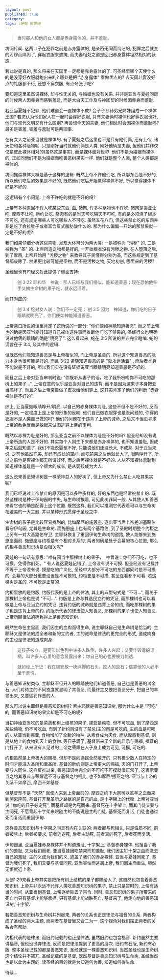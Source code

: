 ```yaml
---
layout: post
published: true
category:
tags: :伊甸 创世纪
---
```


>当时那人和他的女人都是赤身露体的，并不羞耻。

坊间传闻: 这两口子在犯罪之前是赤身露体的, 是亲密无间而纯洁的, 犯罪之后就变的污秽而隔阂了, 穿起衣服来遮掩, 而夫妻相处之道是回归赤身露体坦然相对的状态.

若此说是真的, 那么将来在天国里一定都是赤身露体的了. 可圣经里哪个天使什么的是没穿好衣服就跑出来的? 哪处是把 "赤身露体" 看做优点的? 去天国赴宴没好点的礼服都不行, 还想不穿衣服, 有点夸张了吧?

要知道这里虽然说裸体, 却与性无关的, 与婚姻也没有关系. 并非是亚当与夏娃同房的时候两人因赤身而感到羞耻, 而是大白天工作及与神团契的时候因赤身而羞耻.

若亚当夏娃不犯罪, 他们难道会一直裸体不成? 会子子孙孙弟兄姊妹组成一个裸体王国? 若您认为他们家人在一起时会穿好衣服, 只有夫妻俩时裸体也好穿衣服也好, 他们与现代文明又有什么区别? 再设想今天的夫妻, 他们相处时会因裸体而羞耻吗? 最多是害羞, 害羞与羞耻可是两回事.

在有女人之前亚当就是裸体的. 有了夏娃之后这里也不是只有他们俩, 还有上帝, 诸天使和各种活物呢. 只是刚好当时就他们俩是人类, 刚好他俩是夫妻, 但他们并非仅仅是彼此裸体相对的(虽然这是事实), 而是裸体面对世界. 他们不是为婚姻而裸体的, 正如同他们不是为婚姻而吃善恶树果实一样. 他们就是整个人类, 整个人类都是裸体的.

坊间推崇裸体大概是基于这样的逻辑: 既然上帝不许他们吃, 所以那东西是不好的, 所以他们吃后的效果是不好的, 既然他们吃后开始觉得裸体不好, 所以觉得裸体不好是不好的.

这逻辑有个小问题: 上帝不许吃的就是不好的吗?

上帝有多种原因不许人吃某些东西. 血, 猪肉, 许多种祭物也不许吃. 猪肉是挪亚让吃, 摩西不让吃, 新约让吃. 祭肉有的是当天可吃隔天不可吃, 有的是必须烧了根本不可吃, 还有规定哪些人可吃哪些人不可吃. 虽然五花八门, 但这些禁止吃的东西并非是吃了会拉肚子或者富含反式脂肪酸什么的. 那为什么偏偏一开始的那禁果就一定是不好的呢?

我们如果仔细分析这些禁物, 发现大体可分为两大类: 一是被称为 "污秽" 的, 二是被称为 "圣" 的. 上帝所造之物都是好的, 一开始根本没有污秽之物. 在人堕落之后, 到了摩西, 上帝开始用 "污秽之物" 来教导其子民懂得分别为圣, 而这些规定到了基督都废除了. 禁果更比较可能是圣物, 而不是污秽之物, 天地初创, 哪里来的污秽?

圣经里也有句经文对此提供了侧面支持:

>创 3:22 耶和华　神说：那人已经与我们相似，能知道善恶；现在恐怕他伸手又摘生命树的果子吃，就永远活着。

而其对应的:

>创 3:4 蛇对女人说：你们不一定死；
>创 3:5 因为　神知道，你们吃的日子眼睛就明亮了，你们便如神能知道善恶。

上帝亲口所说的话里肯定了蛇所说的一部分: "你们便如神能知道善恶", 而之前上帝也的确是因亚当夏娃知道自己裸体这件事而推断他们吃了禁果的, 圣经行文也明确说过他俩的眼睛的确是"明亮了". 这么看起来, 蛇在 3:5 所说的并非完全瞎编. 蛇的谎言在于 3:4, 及其中的逻辑.

但既然他们能知道善恶是与上帝相似的, 而上帝是圣善的, 所以这个知道善恶的能力本身也很可能是好的. 而且 3:22 紧随知道善恶的是 "就永远活着" , 而后者本身不能说是不好的, 所以我们实在没有证据说亚当眼睛明亮知道善恶是不好的.

而且之后上帝对亚当审判时说: "你既听从妻子的话，吃了我所吩咐你不可吃的那树上的果子...", 上帝在意的似乎是亚当对自己的违背, 而不是因为这果子本身把亚当搞坏了. 而且之后上帝亲自做了皮衣给他们穿上, 这其实肯定了他们的判断 "赤身裸体是不好的".

综上, 亚当夏娃眼睛睁开/明亮, 以自己的赤身裸体为耻, 这些不但不是不好的, 反而是好的, 一定程度上是上帝的形象的反映. 他们自己做衣服穿也是没问题的, 你穿的衣服不是人类自己做的吗? 他们的问题在于违背了上帝的诫命, 之后又不但没寻求上帝的赦免反而是躲起来试图逃避上帝的审判.

既然以赤裸为耻是好的, 那么亚当之前不以裸体为耻是不好的吗? 但圣经却没有说上帝所造的人是不好的. 其实每个人刚生下来都是赤身裸体的, 也不知道羞耻, 但成年之后就知道了. 我们不能说婴孩不好, 只能说他们还没长大, 不成熟. 对于亚当来说, 之前他虽然完美, 却还有成长的空间, 而吃禁果之后他就长大了, 眼睛睁开了. 所以之前他是否裸体都无所谓好坏, 而之后再裸体就是不好的. 人从不知裸体羞耻到知道裸体羞耻是一个很大的成长, 是从婴孩成为大人.

这么说来善恶知识树是一棵荣神益人的好树了, 但上帝又为什么禁止人吃其果实呢?

我们已经说过上帝禁止的原因是可以多种多样的, 好的东西也是经常被禁止的. 既然这棵树是种于伊甸园的中央, 与生命树挨着, 可见此树非同一般. 从其使人知善恶来看它也的确是配得上这个位置. 既然这样, 我们可以推测它代表着可以与生命树相媲美的一大主题, 并以某种形式贯穿于圣经之中.

生命树的影子是比较容易找到的, 比如摩西的施恩座. 逐出亚当后上帝差派基路伯看守伊甸园, 尤其是生命树. 而施恩座上也有两个基路伯, 到了圣殿时期整个约柜之上另有一对大基路伯守卫. 主耶稣恢复了重回伊甸生命树的道路, 使人能够来到施恩座面前. 施恩座与约柜是有个相对关系的, 两者的确是处于会幕的核心位置, 那么约柜与善恶知识树是否相关呢?

夏娃的一句话有意思: "唯有园当中那棵树上的果子，　神曾说：你们不可吃，也不可摸，免得你们死。" 有人说这夏娃记错了, 上帝没有说不可摸. 但圣经没有记载并不等于上帝没有说. 摸是吃的广义化, 圣经中大部分不可吃的东西都同时是不可摸的. 会幕的大部分重要设置是不可摸的, 约柜更是不可摸, 甚至连看都不可看. 若这棵树是圣的, 不可摸是正常的.

约柜里放的是约版, 约版代表的是上帝的律法, 其上的典型句式是 "不可...", 而关于那棵树上帝也是说 "不可...". 约版是上帝与其选民立约的凭证, 而那棵树也可以看做是上帝与亚当立约的凭证. 违背约版的诫命就是违背上帝的约, 而吃那棵树的果子也是违背上帝的约. 约版所代表的律法使人知善恶, 那棵树的果子也使人知善恶. 上帝所赐律法的确称得上是善恶知识树.

既然生命在主里面, 我们因主的血肉而得生命, 说主耶稣自己是生命树是恰当的. 主耶稣又是律法的成全者和新的立约者, 主的诫命是律法的更完全的形式, 道成肉身的主也是律法的道成肉身.

>这孩子被立，是要叫以色列中许多人跌倒，许多人兴起；又要作毁谤的话柄，叫许多人心里的意念显露出来；你自己的心也要被刀刺透.

> 就如经上所记：我在锡安放一块绊脚的石头，跌人的盘石；信靠他的人必不至于羞愧。

与善恶知识树类似, 主耶稣不但开人的眼睛使他们知道善恶, 自己也是善恶的试金石, 人们对待主的不同态度就显明了其善恶, 而最终主又要把善恶分开, 把自己的羊领出来, 又要惩罚作恶的人.

那么可以说主耶稣是善恶知识树吗? 若主耶稣是善恶知识树, 那为什么主是 "可吃" 的, 而善恶知识树的果实却是不可吃的呢?

当初神给亚当吃的是菜蔬和树上结核的果子, 挪亚是动物, 但不可吃血, 到了摩西是某些动物, 仍不可吃血, 而到了新约则没有了禁忌(主的肉是可吃的, 主的血是可喝的). 从亚当到挪亚, 食物增加了全新的物种, 从素食成为肉食. 而从摩西到基督, 则是从地上的食物到天上的食物. 等日子满了, 基督带来了全新的启示与赐福, 福音的门打开了, 从来没有人见过的上帝之荣耀在人子身上成为可见, 可摸, 可吃的.

约柜虽然是上帝极大的赐福, 但却不是向选民全然敞开的, 只有极少数人在特定的时间才能进入圣所和至圣所. 基督的新约则是上帝更大的赐福, 天的门打开了, 上帝要与人同住. 这样反推过来, 善恶知识树完全的不可吃不可摸就很正常了, 这表示亚当之约其恩典与荣耀远不可与基督之约相比, 也不如摩西/挪亚之约. 亚当与上帝的关系不如摩西, 摩西不如基督.

但基督却不是 "天然" 就使人来到上帝面前的. 摩西之约下大祭司以羔羊之血而来到施恩座前, 基督打开至圣所之路献的是自己的血, 是十字架上的代赎. 上帝对亚当说 "你吃的日子必定死", 而基督却是为死而来. 基督死在十字架上, 而其门徒又要与主同死, 不愿背起十字架来跟随主的不能说是主的门徒. 基督死而复活, 门徒也通过死而复活而重回伊甸.

这样善恶知识树与十字架之间具有内在关联的: 两者都与死相关, 只是性质不同, 前者被禁止, 后者被要求, 前者逃避死, 后者主动死, 前者真的死了, 后者死而复活.

伊甸园里, 亚当夏娃赤身裸体并不知道羞耻, 十字架上, 基督赤身裸体, 他担当了我们的羞耻, 又为我们而死. 亚当夏娃因吃禁果而知羞耻, 我们因主钉十架之血而洗去自己的羞耻. 主的义成为我们的义, 遮盖了我们的赤身裸体. 亚当与夏娃同死了, 基督为我们死了, 我们又要与基督同死. 亚当害怕而逃离上帝, 我们因主而重生, 坦然无惧就近上帝.

从创1:29来看上帝其实是把所有树上结核的果子都赐给人了, 这自然也包含着善恶知识树. 上帝并非永远不允许人类吃善恶知识树的果子, 禁止只是暂时的, 上帝有适当的时间. 从亚当到基督, 上帝逐步除去了禁令. 同时, 善恶知识树的果子所带来的死亡也只有基督才能够承担, 只有基督才能战胜死亡. 基督来了, 他走向他的善恶知识树, 十字架.

若把善恶知识树与生命树并列起来, 两者的关系也正是律法与福音的关系.  两者构成了圣经的两大主题, 而两者在基督里又合二为一. 这个视角对我们摆正两者的关系会有帮助.

约柜代表的是律法, 而旧约记载的也正是律法, 虽然旧约也包含福音. 新约虽然主要讲福音, 但也没抛弃律法, 反而是把律法提到了更高的层次. 旧约有石版, 新约有心版. 整本圣经记载的都是善恶知识, 圣经就是一棵善恶知识树. 当然圣经也是生命树. 这个结论并不突兀, 圣经记载的是基督, 既然基督是善恶知识树与生命树, 圣经当然也是以此为主题的. 读圣经的目的就是为知道何为善, 知道如何得生命.

待续...
